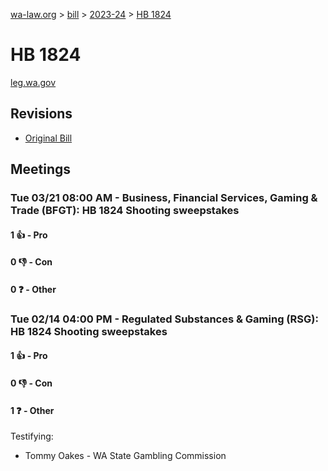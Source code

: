[wa-law.org](/) > [bill](/bill/) > [2023-24](/bill/2023-24/) > [HB 1824](/bill/2023-24/hb/1824/)

# HB 1824
[leg.wa.gov](https://app.leg.wa.gov/billsummary?BillNumber=1824&Year=2023&Initiative=false)

## Revisions
* [Original Bill](1/)

## Meetings
### Tue 03/21 08:00 AM - Business, Financial Services, Gaming & Trade (BFGT): HB 1824 Shooting sweepstakes
#### 1 👍 - Pro

#### 0 👎 - Con

#### 0 ❓ - Other

### Tue 02/14 04:00 PM - Regulated Substances & Gaming (RSG): HB 1824 Shooting sweepstakes
#### 1 👍 - Pro

#### 0 👎 - Con

#### 1 ❓ - Other
Testifying:
* Tommy Oakes - WA State Gambling Commission
